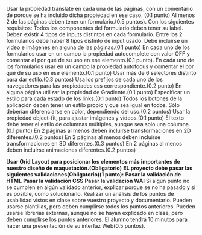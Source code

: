 

Usar la propiedad translate en cada una de las páginas, con un comentario de porque se ha incluido dicha propiedad en ese caso. (0.1 punto)
Al menos 2 de las páginas deben tener un formulario.(0.5 puntos). Con los siguientes requisitos:
Todos los componentes del formulario deben tener su label.
Deben existir 4 tipos de inputs distintos en cada formulario.
Entre los 2 formularios debe haber 8 tipos distinto de input usado.
Debe incluirse un video e imágenes en alguna de las páginas.(0.1 punto)
En cada uno de los formularios usar en un campo la propiedad autocomplete con valor OFF y comentar el por qué de su uso en ese elemento.(0.1 punto).
En cada uno de los formularios usar en un campo la propiedad autofocus y comentar el por qué de su uso en ese elemento.(0.1 punto)
Usar más de 6 selectores distinto para dar estilo.(0.3 puntos)
Usa los prefijos de cada uno de los navegadores para las propiedades css correspondiente.(0.2 punto)
 En alguna página utilizar la propiedad de Gradiente.(0.1 punto)
 Especificar un estilo para cada estado de los links.(0.1 punto)
Todos los botones de la aplicación deben tener un estilo propio y que sea igual en todos. Sólo deberían diferenciarse en color, dependiendo del uso.(0.2 puntos)
Usar la propiedad object-fit, para ajustar imágenes y vídeos.(0.1 punto)
El texto debe tener el estilo de  columnas múltiples, aunque sea solo una columna.(0.1 punto)
En 2 páginas al menos deben incluirse transformaciones en 2D diferentes.(0.2 puntos)
En 2 páginas al menos deben incluirse transformaciones en 3D diferentes.(0.3 puntos)
En 2 páginas al menos deben incluirse animaciones diferentes.(0.2 puntos)

**Usar Grid Layout para posicionar los elementos más importantes de nuestro diseño de maquetación.(Obligatorio)**
**EL proyecto debe pasar las siguientes validaciones(Obligatorio)(1 punto):**
**Pasar la validación de HTML**
**Pasar la validación CSS**
**Pasar la validación WAI**
Si algún punto no se cumplen en algún validado anterior, explicar porque se no ha pasado y si es posible, como solucionarlo.
Realizar un análisis de los puntos de usabilidad vistos en clase sobre vuestro proyecto y documentarlo.
Pueden usarse plantillas, pero deben cumplirse todos los puntos anteriores.
Pueden usarse librerías externas, aunque no se hayan explicado en clase, pero deben cumplirse los puntos anteriores. 
El alumno tendrá 10 minutos para hacer una presentación de su interfaz Web(0.5 puntos).

